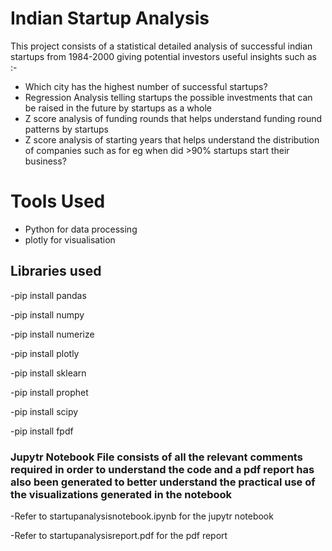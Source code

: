 # Indian Startup Analysis
This project consists of a statistical detailed analysis of successful indian startups from 1984-2000 giving potential investors useful insights such as :-
- Which city has the highest number of successful startups?
- Regression Analysis telling startups the possible investments that can be raised in the future by startups as a whole 
- Z score analysis of funding rounds that helps understand funding round patterns by startups
- Z score analysis of starting years that helps understand the distribution of companies such as for eg when did >90% startups start their business?

# Tools Used
- Python for data processing
- plotly for visualisation

## Libraries used

-pip install pandas

-pip install numpy

-pip install numerize

-pip install plotly

-pip install sklearn

-pip install prophet

-pip install scipy

-pip install fpdf

### Jupytr Notebook File consists of all the relevant comments required in order to understand the code and a pdf report has also been generated to better understand the practical use of the visualizations generated in the notebook

-Refer to startupanalysisnotebook.ipynb for the jupytr notebook

-Refer to startupanalysisreport.pdf for the pdf report
